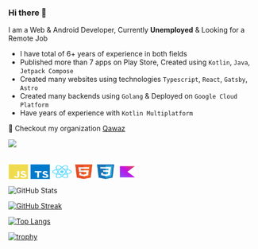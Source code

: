 ### Hi there 👋

I am a Web & Android Developer, Currently **Unemployed** & Looking for a Remote Job

- I have total of 6+ years of experience in both fields
- Published more than 7 apps on Play Store, Created using `Kotlin`, `Java`, `Jetpack Compose`
- Created many websites using technologies `Typescript`, `React`, `Gatsby`, `Astro`
- Created many backends using `Golang` & Deployed on `Google Cloud Platform`
- Have years of experience with `Kotlin Multiplatform`

🔭 Checkout my organization [Qawaz](https://github.com/Qawaz/)

![](https://komarev.com/ghpvc/?username=wakaztahir)

<div style="display: inline_block"><br>
  <img align="center" alt="Rafa-Js" height="30" width="40" src="https://raw.githubusercontent.com/devicons/devicon/master/icons/javascript/javascript-plain.svg">
  <img align="center" alt="Rafa-Ts" height="30" width="40" src="https://raw.githubusercontent.com/devicons/devicon/master/icons/typescript/typescript-plain.svg">
  <img align="center" alt="Rafa-React" height="30" width="40" src="https://raw.githubusercontent.com/devicons/devicon/master/icons/react/react-original.svg">
  <img align="center" alt="Rafa-HTML" height="30" width="40" src="https://raw.githubusercontent.com/devicons/devicon/master/icons/html5/html5-original.svg">
  <img align="center" alt="Rafa-CSS" height="30" width="40" src="https://raw.githubusercontent.com/devicons/devicon/master/icons/css3/css3-original.svg">
 <img align="center" alt="Rafa-HTML" height="30" width="40" src="https://raw.githubusercontent.com/devicons/devicon/master/icons/kotlin/kotlin-original.svg">
</div>

![GitHub Stats](https://github-readme-stats.vercel.app/api?username=wakaztahir&show_icons=true&theme=dark&count_private=true)

[![GitHub Streak](https://github-readme-streak-stats.herokuapp.com/?user=wakaztahir&theme=dark)](https://git.io/streak-stats)

[![Top Langs](https://github-readme-stats.vercel.app/api/top-langs/?username=wakaztahir&theme=dark&layout=pie)](https://github.com/wakaztahir)

[![trophy](https://github-profile-trophy.vercel.app/?username=wakaztahir&theme=onedark)](https://github.com/ryo-ma/github-profile-trophy)

